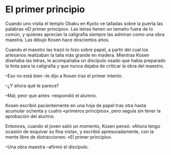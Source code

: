 # El primer principio

Cuando uno visita el templo Obaku en Kyoto ve talladas sobre la puerta
las palabras «El primer principio». Las letras tienen un tamaño fuera de
lo común, y quienes aprecian la caligrafía siempre las admiran como una
obra maestra. Las dibujó Kosen hace doscientos años.

Cuando el maestro las trazó lo hizo sobre papel, a partir del cual los
artesanos realizaban la talla más grande en madera. Mientras Kosen
diseñaba las letras, le acompañaba un discípulo osado que había
preparado la tinta para la caligrafía y que nunca dejaba de criticar la
obra del maestro.

–Eso no está bien –le dijo a Kosen tras el primer intento.

–¿Y ahora qué te parece?

–Mal, peor que antes –respondió el alumno.

Kosen escribió pacientemente en una hoja de papel tras otra hasta
acumular ochenta y cuatro «primeros principios», pero seguía sin tener
la aprobación del alumno.

Entonces, cuando el joven salió un momento, Kosen pensó: «Ahora tengo
ocasión de esquivar su fina vista», y escribió apresuradamente, con la
mente libre de distracciones: «El primer principio».

–Una obra maestra –afirmó el discípulo.